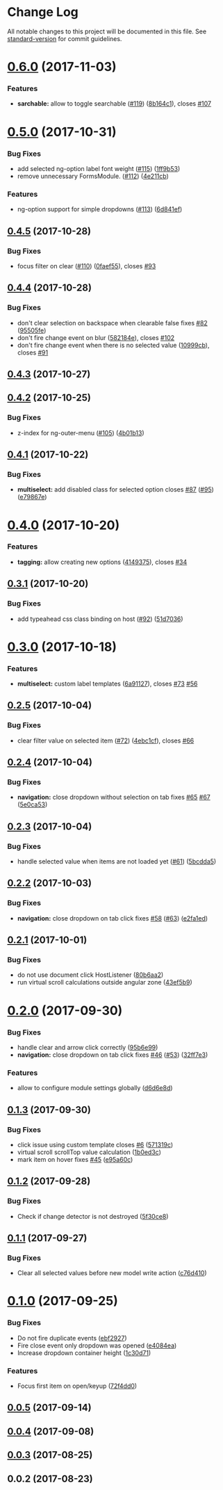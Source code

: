 # Change Log

All notable changes to this project will be documented in this file. See [standard-version](https://github.com/conventional-changelog/standard-version) for commit guidelines.

<a name="0.6.0"></a>
# [0.6.0](https://github.com/ng-select/ng-select/compare/v0.5.0...v0.6.0) (2017-11-03)


### Features

* **sarchable:** allow to toggle searchable ([#119](https://github.com/ng-select/ng-select/issues/119)) ([8b164c1](https://github.com/ng-select/ng-select/commit/8b164c1)), closes [#107](https://github.com/ng-select/ng-select/issues/107)



<a name="0.5.0"></a>
# [0.5.0](https://github.com/ng-select/ng-select/compare/v0.4.5...v0.5.0) (2017-10-31)


### Bug Fixes

* add selected ng-option label font weight ([#115](https://github.com/ng-select/ng-select/issues/115)) ([1ff9b53](https://github.com/ng-select/ng-select/commit/1ff9b53))
* remove unnecessary FormsModule. ([#112](https://github.com/ng-select/ng-select/issues/112)) ([4e211cb](https://github.com/ng-select/ng-select/commit/4e211cb))


### Features

* ng-option support for simple dropdowns ([#113](https://github.com/ng-select/ng-select/issues/113)) ([6d841ef](https://github.com/ng-select/ng-select/commit/6d841ef))



<a name="0.4.5"></a>
## [0.4.5](https://github.com/ng-select/ng-select/compare/v0.4.4...v0.4.5) (2017-10-28)


### Bug Fixes

* focus filter on clear ([#110](https://github.com/ng-select/ng-select/issues/110)) ([0faef55](https://github.com/ng-select/ng-select/commit/0faef55)), closes [#93](https://github.com/ng-select/ng-select/issues/93)



<a name="0.4.4"></a>
## [0.4.4](https://github.com/ng-select/ng-select/compare/v0.4.3...v0.4.4) (2017-10-28)


### Bug Fixes

* don't clear selection on backspace when clearable false fixes [#82](https://github.com/ng-select/ng-select/issues/82) ([95505fe](https://github.com/ng-select/ng-select/commit/95505fe))
* don't fire change event on blur ([582184e](https://github.com/ng-select/ng-select/commit/582184e)), closes [#102](https://github.com/ng-select/ng-select/issues/102)
* don't fire change event when there is no selected value ([10999cb](https://github.com/ng-select/ng-select/commit/10999cb)), closes [#91](https://github.com/ng-select/ng-select/issues/91)



<a name="0.4.3"></a>
## [0.4.3](https://github.com/ng-select/ng-select/compare/v0.4.2...v0.4.3) (2017-10-27)



<a name="0.4.2"></a>
## [0.4.2](https://github.com/ng-select/ng-select/compare/v0.4.1...v0.4.2) (2017-10-25)


### Bug Fixes

* z-index for ng-outer-menu ([#105](https://github.com/ng-select/ng-select/issues/105)) ([4b01b13](https://github.com/ng-select/ng-select/commit/4b01b13))



<a name="0.4.1"></a>
## [0.4.1](https://github.com/ng-select/ng-select/compare/v0.4.0...v0.4.1) (2017-10-22)


### Bug Fixes

* **multiselect:** add disabled class for selected option closes [#87](https://github.com/ng-select/ng-select/issues/87) ([#95](https://github.com/ng-select/ng-select/issues/95)) ([e79867e](https://github.com/ng-select/ng-select/commit/e79867e))



<a name="0.4.0"></a>
# [0.4.0](https://github.com/ng-select/ng-select/compare/v0.3.1...v0.4.0) (2017-10-20)


### Features

* **tagging:** allow creating new options ([4149375](https://github.com/ng-select/ng-select/commit/4149375)), closes [#34](https://github.com/ng-select/ng-select/issues/34)



<a name="0.3.1"></a>
## [0.3.1](https://github.com/ng-select/ng-select/compare/v0.3.0...v0.3.1) (2017-10-20)


### Bug Fixes

* add typeahead css class binding on host ([#92](https://github.com/ng-select/ng-select/issues/92)) ([51d7036](https://github.com/ng-select/ng-select/commit/51d7036))



<a name="0.3.0"></a>
# [0.3.0](https://github.com/ng-select/ng-select/compare/v0.2.5...v0.3.0) (2017-10-18)


### Features

* **multiselect:** custom label templates ([6a91127](https://github.com/ng-select/ng-select/commit/6a91127)), closes [#73](https://github.com/ng-select/ng-select/issues/73) [#56](https://github.com/ng-select/ng-select/issues/56)



<a name="0.2.5"></a>
## [0.2.5](https://github.com/ng-select/ng-select/compare/v0.2.4...v0.2.5) (2017-10-04)


### Bug Fixes

* clear filter value on selected item ([#72](https://github.com/ng-select/ng-select/issues/72)) ([4ebc1cf](https://github.com/ng-select/ng-select/commit/4ebc1cf)), closes [#66](https://github.com/ng-select/ng-select/issues/66)



<a name="0.2.4"></a>
## [0.2.4](https://github.com/ng-select/ng-select/compare/v0.2.3...v0.2.4) (2017-10-04)


### Bug Fixes

* **navigation:** close dropdown without selection on tab fixes [#65](https://github.com/ng-select/ng-select/issues/65) [#67](https://github.com/ng-select/ng-select/issues/67) ([5e0ca53](https://github.com/ng-select/ng-select/commit/5e0ca53))



<a name="0.2.3"></a>
## [0.2.3](https://github.com/ng-select/ng-select/compare/v0.2.2...v0.2.3) (2017-10-04)


### Bug Fixes

* handle selected value when items are not loaded yet ([#61](https://github.com/ng-select/ng-select/issues/61)) ([5bcdda5](https://github.com/ng-select/ng-select/commit/5bcdda5))



<a name="0.2.2"></a>
## [0.2.2](https://github.com/ng-select/ng-select/compare/v0.2.1...v0.2.2) (2017-10-03)


### Bug Fixes

* **navigation:** close dropdown on tab click fixes [#58](https://github.com/ng-select/ng-select/issues/58) ([#63](https://github.com/ng-select/ng-select/issues/63)) ([e2fa1ed](https://github.com/ng-select/ng-select/commit/e2fa1ed))



<a name="0.2.1"></a>
## [0.2.1](https://github.com/ng-select/ng-select/compare/v0.2.0...v0.2.1) (2017-10-01)


### Bug Fixes

* do not use document click HostListener ([80b6aa2](https://github.com/ng-select/ng-select/commit/80b6aa2))
* run virtual scroll calculations outside angular zone ([43ef5b9](https://github.com/ng-select/ng-select/commit/43ef5b9))



<a name="0.2.0"></a>
# [0.2.0](https://github.com/ng-select/ng-select/compare/v0.1.3...v0.2.0) (2017-09-30)


### Bug Fixes

* handle clear and arrow click correctly ([95b6e99](https://github.com/ng-select/ng-select/commit/95b6e99))
* **navigation:** close dropdown on tab click fixes [#46](https://github.com/ng-select/ng-select/issues/46) ([#53](https://github.com/ng-select/ng-select/issues/53)) ([32ff7e3](https://github.com/ng-select/ng-select/commit/32ff7e3))


### Features

* allow to configure module settings globally ([d6d6e8d](https://github.com/ng-select/ng-select/commit/d6d6e8d))



<a name="0.1.3"></a>
## [0.1.3](https://github.com/ng-select/ng-select/compare/v0.1.2...v0.1.3) (2017-09-30)


### Bug Fixes

* click issue using custom template closes [#6](https://github.com/ng-select/ng-select/issues/6) ([571319c](https://github.com/ng-select/ng-select/commit/571319c))
* virtual scroll scrollTop value calculation ([1b0ed3c](https://github.com/ng-select/ng-select/commit/1b0ed3c))
* mark item on hover fixes [#45](https://github.com/ng-select/ng-select/issues/45) ([e95a60c](https://github.com/ng-select/ng-select/commit/e95a60c))



<a name="0.1.2"></a>
## [0.1.2](https://github.com/ng-select/ng-select/compare/v0.1.1...v0.1.2) (2017-09-28)


### Bug Fixes

* Check if change detector is not destroyed ([5f30ce8](https://github.com/ng-select/ng-select/commit/5f30ce8))



<a name="0.1.1"></a>
## [0.1.1](https://github.com/ng-select/ng-select/compare/v0.1.0...v0.1.1) (2017-09-27)


### Bug Fixes

* Clear all selected values before new model write action ([c76d410](https://github.com/ng-select/ng-select/commit/c76d410))



<a name="0.1.0"></a>
# [0.1.0](https://github.com/ng-select/ng-select/compare/v0.0.5...v0.1.0) (2017-09-25)


### Bug Fixes

* Do not fire duplicate events ([ebf2927](https://github.com/ng-select/ng-select/commit/ebf2927))
* Fire close event only dropdown was opened ([e4084ea](https://github.com/ng-select/ng-select/commit/e4084ea))
* Increase dropdown container height ([1c30d71](https://github.com/ng-select/ng-select/commit/1c30d71))


### Features

* Focus first item on open/keyup ([72f4dd0](https://github.com/ng-select/ng-select/commit/72f4dd0))



<a name="0.0.5"></a>
## [0.0.5](https://github.com/ng-select/ng-select/compare/v0.0.4...v0.0.5) (2017-09-14)



<a name="0.0.4"></a>
## [0.0.4](https://github.com/ng-select/ng-select/compare/v0.0.3...v0.0.4) (2017-09-08)



<a name="0.0.3"></a>
## [0.0.3](https://github.com/ng-select/ng-select/compare/v0.0.2...v0.0.3) (2017-08-25)



<a name="0.0.2"></a>
## 0.0.2 (2017-08-23)
